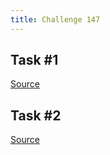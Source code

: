```yaml
---
title: Challenge 147
---
```



## Task #1

[Source](https://github.com/manwar/perlweeklychallenge-club/blob/master/challenge-147/alexander-pankoff/perl/ch-1.pl)

## Task #2

[Source](https://github.com/manwar/perlweeklychallenge-club/blob/master/challenge-147/alexander-pankoff/perl/ch-2.pl)
